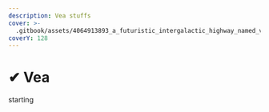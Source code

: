 ```yaml
---
description: Vea stuffs
cover: >-
  .gitbook/assets/4064913893_a_futuristic_intergalactic_highway_named_vea__sharp.png
coverY: 128
---
```


# ✔ Vea

starting
